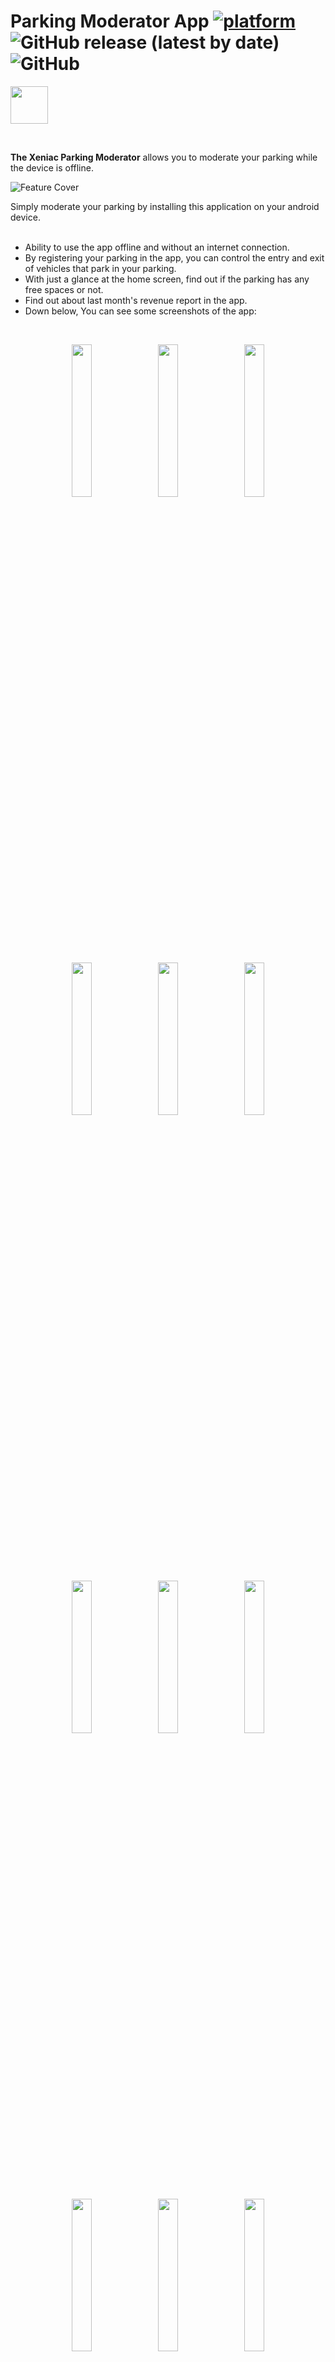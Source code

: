 # Parking Moderator App [![platform](https://img.shields.io/badge/platform-Android-success.svg)](https://www.android.com) ![GitHub release (latest by date)](https://img.shields.io/github/v/release/WilliamGates99/ParkingModerator) ![GitHub](https://img.shields.io/github/license/WilliamGates99/ParkingModerator)

[<img src="https://www.mediafire.com/convkey/d9b8/fsxygf0h3529aprzg.jpg" height="60" align="middle" />](https://drive.google.com/drive/folders/1RPq7PAQDJgNjuBN0NEI61dxCuEignhWb?usp=sharing)

</br>

**The Xeniac Parking Moderator** allows you to moderate your parking while the device is offline.
</br>

![Feature Cover](https://www.mediafire.com/convkey/6830/t91biurlyv6rb8ozg.jpg)
</br>

Simply moderate your parking by installing this application on your android device.
</br>
</br>

* Ability to use the app offline and without an internet connection.
* By registering your parking in the app, you can control the entry and exit of vehicles that park in your parking.
* With just a glance at the home screen, find out if the parking has any free spaces or not.
* Find out about last month's revenue report in the app.
* Down below, You can see some screenshots of the app:
</br>
<p align="middle">
  <img src="https://www.mediafire.com/convkey/f2bb/7yhf5et1dvzrgjwzg.jpg" width="25%"/>
  &nbsp;
  <img src="https://www.mediafire.com/convkey/32d9/rqsoznn1d0buppmzg.jpg" width="25%"/>
  &nbsp;
  <img src="https://www.mediafire.com/convkey/554a/itjqe0d4o7juvohzg.jpg" width="25%"/>
</p>
<p align="middle">
  <img src="https://www.mediafire.com/convkey/cf87/nlw2wb1pn13dclrzg.jpg" width="25%"/>
  &nbsp;
  <img src="https://www.mediafire.com/convkey/146a/pcltwbmjvjdnehqzg.jpg" width="25%"/>
  &nbsp;
  <img src="https://www.mediafire.com/convkey/bd8b/264blr0e9yhplmozg.jpg" width="25%"/>
</p>
<p align="middle">
  <img src="https://www.mediafire.com/convkey/d51f/9jiwp7awldtm5ptzg.jpg" width="25%"/>
  &nbsp;
  <img src="https://www.mediafire.com/convkey/2598/h9u4fm8u3w0nm1izg.jpg" width="25%"/>
  &nbsp;
  <img src="https://www.mediafire.com/convkey/fd2c/vbm5exqs5e0y6gkzg.jpg" width="25%"/>
</p>
<p align="middle">
  <img src="https://www.mediafire.com/convkey/8377/d365c9hxatyhls8zg.jpg" width="25%"/>
  &nbsp;
  <img src="https://www.mediafire.com/convkey/947d/xa0d2mcrwkphst8zg.jpg" width="25%"/>
  &nbsp;
  <img src="https://www.mediafire.com/convkey/32dd/4rtxj1mo7a08bqvzg.jpg" width="25%"/>
</p>
